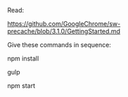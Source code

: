 Read:

https://github.com/GoogleChrome/sw-precache/blob/3.1.0/GettingStarted.md

Give these commands in sequence:

npm install

gulp

npm start



